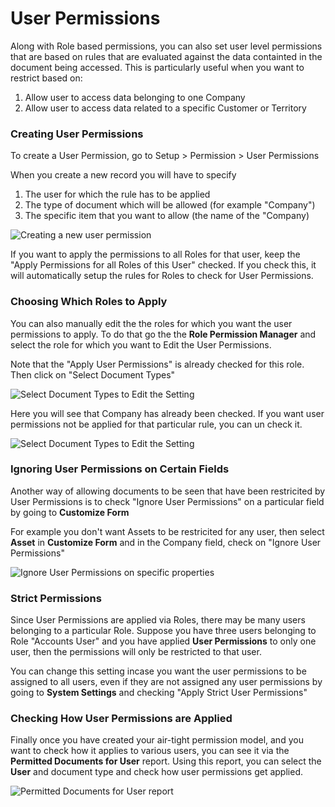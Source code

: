 # User Permissions

Along with Role based permissions, you can also set user level permissions that are based on rules that are evaluated against the data containted in the document being accessed. This is particularly useful when you want to restrict based on:

1. Allow user to access data belonging to one Company
1. Allow user to access data related to a specific Customer or Territory

### Creating User Permissions

To create a User Permission, go to Setup > Permission > User Permissions

When you create a new record you will have to specify

1. The user for which the rule has to be applied
1. The type of document which will be allowed (for example "Company")
1. The specific item that you want to allow (the name of the "Company)

<img src="/assets/erpnext_docs/assets/img/users-and-permissions/user-perms/new-user-permission.png" class="screenshot" alt="Creating a new user permission">

If you want to apply the permissions to all Roles for that user, keep the "Apply Permissions for all Roles of this User" checked. If you check this, it will automatically setup the rules for Roles to check for User Permissions.

### Choosing Which Roles to Apply

You can also manually edit the the roles for which you want the user permissions to apply. To do that go the the **Role Permission Manager** and select the role for which you want to Edit the User Permissions.

Note that the "Apply User Permissions" is already checked for this role. Then click on "Select Document Types"

<img src="/assets/erpnext_docs/assets/img/users-and-permissions/user-perms/select-document-types.png" class="screenshot" alt="Select Document Types to Edit the Setting">

Here you will see that Company has already been checked. If you want user permissions not be applied for that particular rule, you can un check it.

<img src="/assets/erpnext_docs/assets/img/users-and-permissions/user-perms/view-selected-documents.png" class="screenshot" alt="Select Document Types to Edit the Setting">

### Ignoring User Permissions on Certain Fields

Another way of allowing documents to be seen that have been restricited by User Permissions is to check "Ignore User Permissions" on a particular field by going to **Customize Form**

For example you don't want Assets to be restricited for any user, then select **Asset** in **Customize Form** and in the Company field, check on "Ignore User Permissions"

<img src="/assets/erpnext_docs/assets/img/users-and-permissions/user-perms/ignore-user-user-permissions.png" class="screenshot" alt="Ignore User Permissions on specific properties">

### Strict Permissions

Since User Permissions are applied via Roles, there may be many users belonging to a particular Role. Suppose you have three users belonging to Role "Accounts User" and you have applied **User Permissions** to only one user, then the permissions will only be restricted to that user.

You can change this setting incase you want the user permissions to be assigned to all users, even if they are not assigned any user permissions by going to **System Settings** and checking "Apply Strict User Permissions"

### Checking How User Permissions are Applied

Finally once you have created your air-tight permission model, and you want to check how it applies to various users, you can see it via the **Permitted Documents for User** report. Using this report, you can select the **User** and document type and check how user permissions get applied.

<img src="/assets/erpnext_docs/assets/img/users-and-permissions/user-perms/permitted-documents.png" class="screenshot" alt="Permitted Documents for User report">
